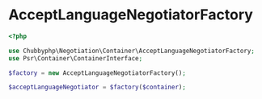 # AcceptLanguageNegotiatorFactory

```php
<?php

use Chubbyphp\Negotiation\Container\AcceptLanguageNegotiatorFactory;
use Psr\Container\ContainerInterface;

$factory = new AcceptLanguageNegotiatorFactory();

$acceptLanguageNegotiator = $factory($container);
```

